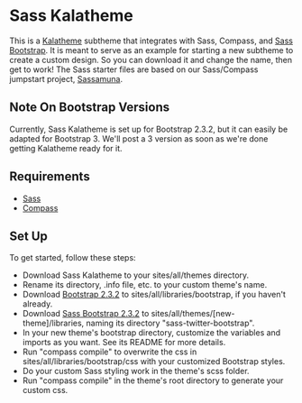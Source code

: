 Sass Kalatheme
==============

This is a [Kalatheme](https://drupal.org/project/kalatheme) subtheme that integrates with Sass, Compass, and [Sass Bootstrap](https://github.com/jlong/sass-bootstrap). It is meant to serve as an example for starting a new subtheme to create a custom design. So you can download it and change the name, then get to work! The Sass starter files are based on our Sass/Compass jumpstart project, [Sassamuna](https://github.com/kalamuna/sassamuna).

## Note On Bootstrap Versions
Currently, Sass Kalatheme is set up for Bootstrap 2.3.2, but it can easily be adapted for Bootstrap 3. We'll post a 3 version as soon as we're done getting Kalatheme ready for it.

## Requirements
* [Sass](http://sass-lang.com/)
* [Compass](http://compass-style.org/)

## Set Up
To get started, follow these steps:
* Download Sass Kalatheme to your sites/all/themes directory.
* Rename its directory, .info file, etc. to your custom theme's name.
* Download [Bootstrap 2.3.2](https://github.com/twbs/bootstrap/releases/tag/v2.3.2) to sites/all/libraries/bootstrap, if you haven't already.
* Download [Sass Bootstrap 2.3.2](https://github.com/jlong/sass-bootstrap/releases/tag/v2.3.2) to sites/all/themes/[new-theme]/libraries, naming its directory "sass-twitter-bootstrap".
* In your new theme's bootstrap directory, customize the variables and imports as you want. See its README for more details.
* Run "compass compile" to overwrite the css in sites/all/libraries/bootstrap/css with your customized Bootstrap styles.
* Do your custom Sass styling work in the theme's scss folder.
* Run "compass compile" in the theme's root directory to generate your custom css.
